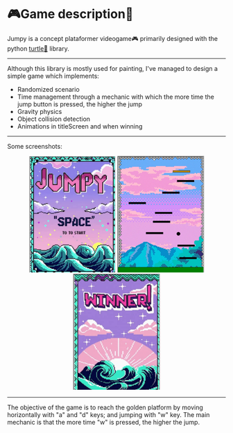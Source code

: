 # 🎮Game description🐢

Jumpy is a concept plataformer videogame🎮 primarily designed with the python [turtle🐢](https://docs.python.org/3/library/turtle.html) library.

---

Although this library is mostly used for painting, I've managed to design a simple game which implements:
- Randomized scenario
- Time management through a mechanic with which the more time the jump button is pressed, the higher the jump
- Gravity physics
- Object collision detection
- Animations in titleScreen and when winning

---
Some screenshots:
<div align="center">
  <img src="screenshots/titleScreen.jpg" width="200"/>
  <img src="screenshots/inGame.jpg" width="200"/>
  <img src="screenshots/winnerScreen.jpg" width="200"/>
</div>

---

The objective of the game is to reach the golden platform by moving horizontally with "a" and "d" keys; and jumping with "w" key. The main mechanic is that the more time "w" is pressed, the higher the jump.
